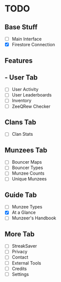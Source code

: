 # TODO

## Base Stuff
- [ ] Main Interface
- [x] Firestore Connection

## Features

## - User Tab
- [ ] User Activity
- [ ] User Leaderboards
- [ ] Inventory
- [ ] ZeeQRew Checker

## Clans Tab
- [ ] Clan Stats

## Munzees Tab
- [ ] Bouncer Maps
- [ ] Bouncer Types
- [ ] Munzee Counts
- [ ] Unique Munzees

## Guide Tab
- [ ] Munzee Types
- [x] At a Glance
- [ ] Munzeer's Handbook

## More Tab
- [ ] StreakSaver
- [ ] Privacy
- [ ] Contact
- [ ] External Tools
- [ ] Credits
- [ ] Settings
